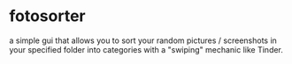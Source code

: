 # fotosorter
a simple gui that allows you to sort your random pictures / screenshots in your specified folder into categories with a "swiping" mechanic like Tinder. 
